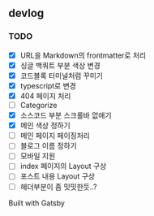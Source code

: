 ## devlog

### TODO

- [x] URL을 Markdown의 frontmatter로 처리
- [x] 싱글 백쿼트 부분 색상 변경
- [x] 코드블록 터미널처럼 꾸미기
- [x] typescript로 변경
- [x] 404 페이지 처리
- [ ] Categorize
- [x] 소스코드 부분 스크롤바 없애기
- [x] 메인 색상 정하기
- [ ] 메인 페이지 페이징처리
- [ ] 블로그 이름 정하기
- [ ] 모바일 지원
- [ ] index 페이지의 Layout 구상
- [ ] 포스트 내용 Layout 구상
- [ ] 헤더부분이 좀 밋밋한듯..?

Built with Gatsby
